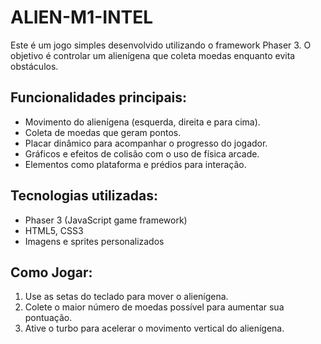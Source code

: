 # ALIEN-M1-INTEL
Este é um jogo simples desenvolvido utilizando o framework Phaser 3. O objetivo é controlar um alienígena que coleta moedas enquanto evita obstáculos.

## Funcionalidades principais:

- Movimento do alienígena (esquerda, direita e para cima).
- Coleta de moedas que geram pontos.
- Placar dinâmico para acompanhar o progresso do jogador.
- Gráficos e efeitos de colisão com o uso de física arcade.
- Elementos como plataforma e prédios para interação.

## Tecnologias utilizadas:

- Phaser 3 (JavaScript game framework)
- HTML5, CSS3
- Imagens e sprites personalizados

## Como Jogar:

1. Use as setas do teclado para mover o alienígena.
2. Colete o maior número de moedas possível para aumentar sua pontuação.
3. Ative o turbo para acelerar o movimento vertical do alienígena.
